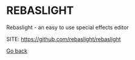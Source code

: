 # REBASLIGHT
 
 Rebaslight - an easy to use special effects editor
 
 SITE: https://github.com/rebaslight/rebaslight

 [Go back](https://portable-linux-apps.github.io/apps.html)
